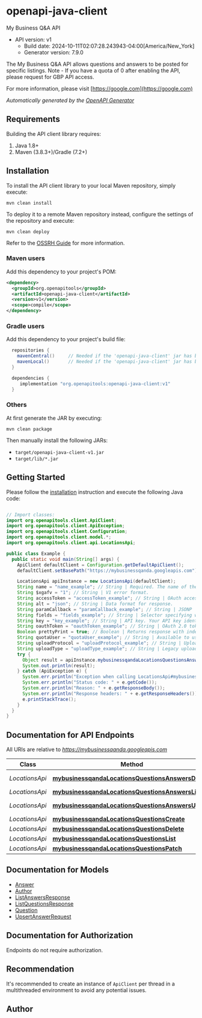 # openapi-java-client

My Business Q&amp;A API
- API version: v1
  - Build date: 2024-10-11T02:07:28.243943-04:00[America/New_York]
  - Generator version: 7.9.0

The My Business Q&A API allows questions and answers to be posted for specific listings. Note - If you have a quota of 0 after enabling the API, please request for GBP API access.

  For more information, please visit [https://google.com](https://google.com)

*Automatically generated by the [OpenAPI Generator](https://openapi-generator.tech)*


## Requirements

Building the API client library requires:
1. Java 1.8+
2. Maven (3.8.3+)/Gradle (7.2+)

## Installation

To install the API client library to your local Maven repository, simply execute:

```shell
mvn clean install
```

To deploy it to a remote Maven repository instead, configure the settings of the repository and execute:

```shell
mvn clean deploy
```

Refer to the [OSSRH Guide](http://central.sonatype.org/pages/ossrh-guide.html) for more information.

### Maven users

Add this dependency to your project's POM:

```xml
<dependency>
  <groupId>org.openapitools</groupId>
  <artifactId>openapi-java-client</artifactId>
  <version>v1</version>
  <scope>compile</scope>
</dependency>
```

### Gradle users

Add this dependency to your project's build file:

```groovy
  repositories {
    mavenCentral()     // Needed if the 'openapi-java-client' jar has been published to maven central.
    mavenLocal()       // Needed if the 'openapi-java-client' jar has been published to the local maven repo.
  }

  dependencies {
     implementation "org.openapitools:openapi-java-client:v1"
  }
```

### Others

At first generate the JAR by executing:

```shell
mvn clean package
```

Then manually install the following JARs:

* `target/openapi-java-client-v1.jar`
* `target/lib/*.jar`

## Getting Started

Please follow the [installation](#installation) instruction and execute the following Java code:

```java

// Import classes:
import org.openapitools.client.ApiClient;
import org.openapitools.client.ApiException;
import org.openapitools.client.Configuration;
import org.openapitools.client.model.*;
import org.openapitools.client.api.LocationsApi;

public class Example {
  public static void main(String[] args) {
    ApiClient defaultClient = Configuration.getDefaultApiClient();
    defaultClient.setBasePath("https://mybusinessqanda.googleapis.com");

    LocationsApi apiInstance = new LocationsApi(defaultClient);
    String name = "name_example"; // String | Required. The name of the question to delete an answer for.
    String $xgafv = "1"; // String | V1 error format.
    String accessToken = "accessToken_example"; // String | OAuth access token.
    String alt = "json"; // String | Data format for response.
    String paramCallback = "paramCallback_example"; // String | JSONP
    String fields = "fields_example"; // String | Selector specifying which fields to include in a partial response.
    String key = "key_example"; // String | API key. Your API key identifies your project and provides you with API access, quota, and reports. Required unless you provide an OAuth 2.0 token.
    String oauthToken = "oauthToken_example"; // String | OAuth 2.0 token for the current user.
    Boolean prettyPrint = true; // Boolean | Returns response with indentations and line breaks.
    String quotaUser = "quotaUser_example"; // String | Available to use for quota purposes for server-side applications. Can be any arbitrary string assigned to a user, but should not exceed 40 characters.
    String uploadProtocol = "uploadProtocol_example"; // String | Upload protocol for media (e.g. \"raw\", \"multipart\").
    String uploadType = "uploadType_example"; // String | Legacy upload protocol for media (e.g. \"media\", \"multipart\").
    try {
      Object result = apiInstance.mybusinessqandaLocationsQuestionsAnswersDelete(name, $xgafv, accessToken, alt, paramCallback, fields, key, oauthToken, prettyPrint, quotaUser, uploadProtocol, uploadType);
      System.out.println(result);
    } catch (ApiException e) {
      System.err.println("Exception when calling LocationsApi#mybusinessqandaLocationsQuestionsAnswersDelete");
      System.err.println("Status code: " + e.getCode());
      System.err.println("Reason: " + e.getResponseBody());
      System.err.println("Response headers: " + e.getResponseHeaders());
      e.printStackTrace();
    }
  }
}

```

## Documentation for API Endpoints

All URIs are relative to *https://mybusinessqanda.googleapis.com*

Class | Method | HTTP request | Description
------------ | ------------- | ------------- | -------------
*LocationsApi* | [**mybusinessqandaLocationsQuestionsAnswersDelete**](docs/LocationsApi.md#mybusinessqandaLocationsQuestionsAnswersDelete) | **DELETE** /v1/{name}/answers:delete | 
*LocationsApi* | [**mybusinessqandaLocationsQuestionsAnswersList**](docs/LocationsApi.md#mybusinessqandaLocationsQuestionsAnswersList) | **GET** /v1/{parent}/answers | 
*LocationsApi* | [**mybusinessqandaLocationsQuestionsAnswersUpsert**](docs/LocationsApi.md#mybusinessqandaLocationsQuestionsAnswersUpsert) | **POST** /v1/{parent}/answers:upsert | 
*LocationsApi* | [**mybusinessqandaLocationsQuestionsCreate**](docs/LocationsApi.md#mybusinessqandaLocationsQuestionsCreate) | **POST** /v1/{parent} | 
*LocationsApi* | [**mybusinessqandaLocationsQuestionsDelete**](docs/LocationsApi.md#mybusinessqandaLocationsQuestionsDelete) | **DELETE** /v1/{name} | 
*LocationsApi* | [**mybusinessqandaLocationsQuestionsList**](docs/LocationsApi.md#mybusinessqandaLocationsQuestionsList) | **GET** /v1/{parent} | 
*LocationsApi* | [**mybusinessqandaLocationsQuestionsPatch**](docs/LocationsApi.md#mybusinessqandaLocationsQuestionsPatch) | **PATCH** /v1/{name} | 


## Documentation for Models

 - [Answer](docs/Answer.md)
 - [Author](docs/Author.md)
 - [ListAnswersResponse](docs/ListAnswersResponse.md)
 - [ListQuestionsResponse](docs/ListQuestionsResponse.md)
 - [Question](docs/Question.md)
 - [UpsertAnswerRequest](docs/UpsertAnswerRequest.md)


<a id="documentation-for-authorization"></a>
## Documentation for Authorization

Endpoints do not require authorization.


## Recommendation

It's recommended to create an instance of `ApiClient` per thread in a multithreaded environment to avoid any potential issues.

## Author



